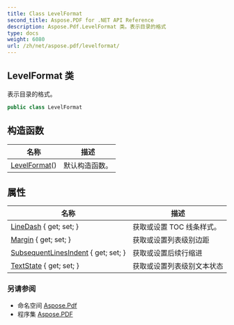 ```yaml
---
title: Class LevelFormat
second_title: Aspose.PDF for .NET API Reference
description: Aspose.Pdf.LevelFormat 类。表示目录的格式
type: docs
weight: 6080
url: /zh/net/aspose.pdf/levelformat/
---
```

## LevelFormat 类

表示目录的格式。

```csharp
public class LevelFormat
```

## 构造函数

| 名称 | 描述 |
| --- | --- |
| [LevelFormat](levelformat/)() | 默认构造函数。 |

## 属性

| 名称 | 描述 |
| --- | --- |
| [LineDash](../../aspose.pdf/levelformat/linedash/) { get; set; } | 获取或设置 TOC 线条样式。 |
| [Margin](../../aspose.pdf/levelformat/margin/) { get; set; } | 获取或设置列表级别边距 |
| [SubsequentLinesIndent](../../aspose.pdf/levelformat/subsequentlinesindent/) { get; set; } | 获取或设置后续行缩进 |
| [TextState](../../aspose.pdf/levelformat/textstate/) { get; set; } | 获取或设置列表级别文本状态 |

### 另请参阅

* 命名空间 [Aspose.Pdf](../../aspose.pdf/)
* 程序集 [Aspose.PDF](../../)